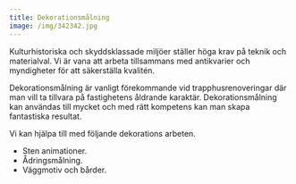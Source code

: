 ```yaml
---
title: Dekorationsmålning
image: /img/342342.jpg
---
```

Kulturhistoriska och skyddsklassade miljöer ställer höga krav på teknik och materialval. Vi är vana att arbeta tillsammans med antikvarier och myndigheter för att säkerställa kvalitén. 

Dekorationsmålning är vanligt förekommande vid trapphusrenoveringar där man vill ta tillvara på fastighetens åldrande karaktär. Dekorationsmålning kan användas till mycket och med rätt kompetens kan man skapa fantastiska resultat.

Vi kan hjälpa till med följande dekorations arbeten.

* Sten animationer.
* Ådringsmålning.
* Väggmotiv och bårder.
